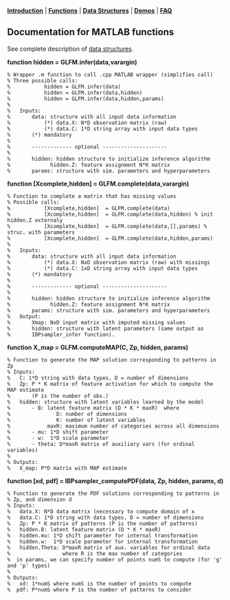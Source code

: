 [**Introduction**](https://ivaleram.github.io/GLFM/) | [**Functions**](doc_functions.html) | [**Data Structures**](doc_struct.html) | [**Demos**](demos.html) | [**FAQ**](FAQ_errors.html)

## Documentation for MATLAB functions

See complete description of [data structures](doc_struct.html).

**function hidden = GLFM.infer(data,varargin)**

    % Wrapper .m function to call .cpp MATLAB wrapper (simplifies call)
    % Three possible calls:
    %           hidden = GLFM.infer(data)
    %           hidden = GLFM.infer(data,hidden)
    %           hidden = GLFM.infer(data,hidden,params)
    %
    %   Inputs:
    %       data: structure with all input data information
    %           (*) data.X: N*D observation matrix (raw)
    %           (*) data.C: 1*D string array with input data types
    %       (*) mandatory
    %
    %       ------------- optional ---------------------
    %
    %       hidden: hidden structure to initialize inference algorithm
    %             hidden.Z: feature assignment N*K matrix
    %       params: structure with sim. parameters and hyperparameters

**function [Xcomplete,hidden] = GLFM.complete(data,varargin)**

    % Function to complete a matrix that has missing values
    % Possible calls:
    %           [Xcomplete,hidden]  = GLFM.complete(data)
    %           [Xcomplete,hidden]  = GLFM.complete(data,hidden) % init hidden.Z externaly
    %           [Xcomplete,hidden]  = GLFM.complete(data,[],params) % struc. with parameters
    %           [Xcomplete,hidden]  = GLFM.complete(data,hidden,params)
    %
    %   Inputs:
    %       data: structure with all input data information
    %           (*) data.X: NxD observation matrix (raw) with missings
    %           (*) data.C: 1xD string array with input data types
    %       (*) mandatory
    %
    %       ------------- optional ---------------------
    %
    %       hidden: hidden structure to initialize inference algorithm
    %             hidden.Z: feature assignment N*K matrix
    %       params: structure with sim. parameters and hyperparameters
    %   Output:
    %       Xmap: NxD input matrix with imputed missing values
    %       hidden: structure with latent parameters (same output as
    %       IBPsampler_infer function).

**function X_map = GLFM.computeMAP(C, Zp, hidden, params)**

    % Function to generate the MAP solution corresponding to patterns in Zp
    % Inputs:
    %   C: 1*D string with data types, D = number of dimensions
    %   Zp: P * K matrix of feature activation for which to compute the MAP estimate
    %       (P is the number of obs.)
    %   hidden: structure with latent variables learned by the model
    %       - B: latent feature matrix (D * K * maxR)  where
    %               D: number of dimensions
    %               K: number of latent variables
    %            maxR: maximum number of categories across all dimensions
    %       - mu: 1*D shift parameter
    %       - w:  1*D scale parameter
    %       - theta: D*maxR matrix of auxiliary vars (for ordinal variables)
    %
    % Outputs:
    %   X_map: P*D matrix with MAP estimate


**function [xd, pdf] = IBPsampler_computePDF(data, Zp, hidden, params, d)**

    % Function to generate the PDF solutions corresponding to patterns in
    % Zp, and dimension d
    % Inputs:
    %   data.X: N*D data matrix (necessary to compute domain of x
    %   data.C: 1*D string with data types, D = number of dimensions
    %   Zp: P * K matrix of patterns (P is the number of patterns)
    %   hidden.B: latent feature matrix (D * K * maxR)   
    %   hidden.mu: 1*D shift parameter for internal transformation
    %   hidden.w:  1*D scale parameter for internal transformation
    %   hidden.Theta: D*maxR matrix of aux. variables for ordinal data
    %                 where R is the max number of categories
    %  in params, we can specify number of points numS to compute (for 'g' and 'p' types)
    %
    % Outputs:
    %   xd: 1*numS where numS is the number of points to compute
    %  pdf: P*numS where P is the number of patterns to consider

